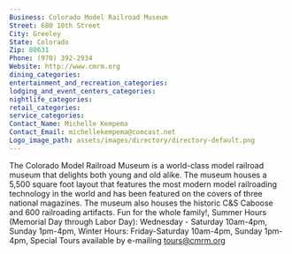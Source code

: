 ```yaml
---
Business: Colorado Model Railroad Museum
Street: 680 10th Street
City: Greeley
State: Colorado
Zip: 80631
Phone: (970) 392-2934
Website: http://www.cmrm.org
dining_categories: 
entertainment_and_recreation_categories: 
lodging_and_event_centers_categories: 
nightlife_categories: 
retail_categories: 
service_categories: 
Contact_Name: Michelle Kempema
Contact_Email: michellekempema@comcast.net
Logo_image_path: assets/images/directory/directory-default.png
---
```

The Colorado Model Railroad Museum is a world-class model railroad museum that delights both young and old alike. The museum houses a 5,500 square foot layout that features the most modern model railroading technology in the world and has been featured on the covers of three national magazines. The museum also houses the historic C&S Caboose and 600 railroading artifacts. Fun for the whole family!, Summer Hours (Memorial Day through Labor Day): Wednesday - Saturday 10am-4pm, Sunday 1pm-4pm, Winter Hours: Friday-Saturday 10am-4pm, Sunday 1pm-4pm, Special Tours available by e-mailing tours@cmrm.org
